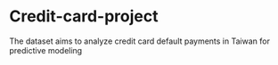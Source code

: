 # Credit-card-project
The dataset aims to analyze credit card default payments in Taiwan for predictive modeling
